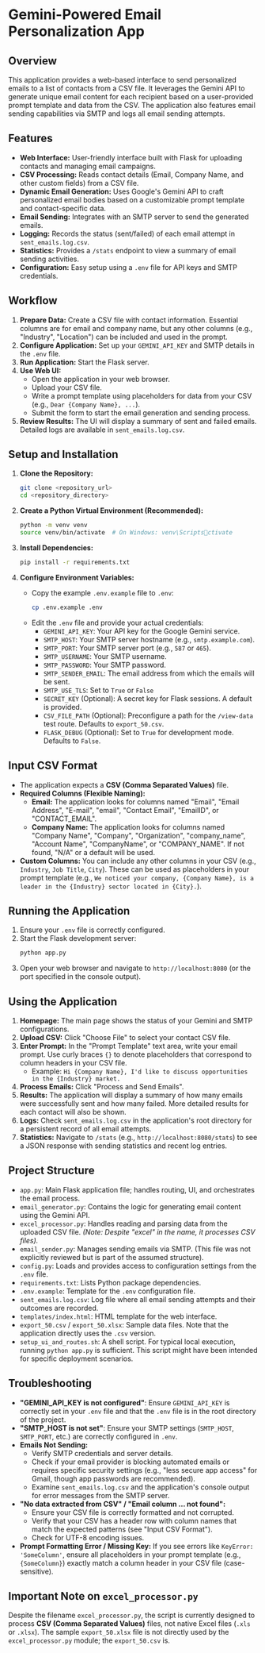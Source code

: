 # Gemini-Powered Email Personalization App

## Overview

This application provides a web-based interface to send personalized emails to a list of contacts from a CSV file. It leverages the Gemini API to generate unique email content for each recipient based on a user-provided prompt template and data from the CSV. The application also features email sending capabilities via SMTP and logs all email sending attempts.

## Features

*   **Web Interface:** User-friendly interface built with Flask for uploading contacts and managing email campaigns.
*   **CSV Processing:** Reads contact details (Email, Company Name, and other custom fields) from a CSV file.
*   **Dynamic Email Generation:** Uses Google's Gemini API to craft personalized email bodies based on a customizable prompt template and contact-specific data.
*   **Email Sending:** Integrates with an SMTP server to send the generated emails.
*   **Logging:** Records the status (sent/failed) of each email attempt in `sent_emails.log.csv`.
*   **Statistics:** Provides a `/stats` endpoint to view a summary of email sending activities.
*   **Configuration:** Easy setup using a `.env` file for API keys and SMTP credentials.

## Workflow

1.  **Prepare Data:** Create a CSV file with contact information. Essential columns are for email and company name, but any other columns (e.g., "Industry", "Location") can be included and used in the prompt.
2.  **Configure Application:** Set up your `GEMINI_API_KEY` and SMTP details in the `.env` file.
3.  **Run Application:** Start the Flask server.
4.  **Use Web UI:**
    *   Open the application in your web browser.
    *   Upload your CSV file.
    *   Write a prompt template using placeholders for data from your CSV (e.g., `Dear {Company Name}, ...`).
    *   Submit the form to start the email generation and sending process.
5.  **Review Results:** The UI will display a summary of sent and failed emails. Detailed logs are available in `sent_emails.log.csv`.

## Setup and Installation

1.  **Clone the Repository:**
    ```bash
    git clone <repository_url>
    cd <repository_directory>
    ```

2.  **Create a Python Virtual Environment (Recommended):**
    ```bash
    python -m venv venv
    source venv/bin/activate  # On Windows: venv\Scriptsctivate
    ```

3.  **Install Dependencies:**
    ```bash
    pip install -r requirements.txt
    ```

4.  **Configure Environment Variables:**
    *   Copy the example `.env.example` file to `.env`:
        ```bash
        cp .env.example .env
        ```
    *   Edit the `.env` file and provide your actual credentials:
        *   `GEMINI_API_KEY`: Your API key for the Google Gemini service.
        *   `SMTP_HOST`: Your SMTP server hostname (e.g., `smtp.example.com`).
        *   `SMTP_PORT`: Your SMTP server port (e.g., `587` or `465`).
        *   `SMTP_USERNAME`: Your SMTP username.
        *   `SMTP_PASSWORD`: Your SMTP password.
        *   `SMTP_SENDER_EMAIL`: The email address from which the emails will be sent.
        *   `SMTP_USE_TLS`: Set to `True` or `False`
        *   `SECRET_KEY` (Optional): A secret key for Flask sessions. A default is provided.
        *   `CSV_FILE_PATH` (Optional): Preconfigure a path for the `/view-data` test route. Defaults to `export_50.csv`.
        *   `FLASK_DEBUG` (Optional): Set to `True` for development mode. Defaults to `False`.

## Input CSV Format

*   The application expects a **CSV (Comma Separated Values)** file.
*   **Required Columns (Flexible Naming):**
    *   **Email:** The application looks for columns named "Email", "Email Address", "E-mail", "email", "Contact Email", "EmailID", or "CONTACT_EMAIL".
    *   **Company Name:** The application looks for columns named "Company Name", "Company", "Organization", "company_name", "Account Name", "CompanyName", or "COMPANY_NAME". If not found, "N/A" or a default will be used.
*   **Custom Columns:** You can include any other columns in your CSV (e.g., `Industry`, `Job Title`, `City`). These can be used as placeholders in your prompt template (e.g., `We noticed your company, {Company Name}, is a leader in the {Industry} sector located in {City}.`).

## Running the Application

1.  Ensure your `.env` file is correctly configured.
2.  Start the Flask development server:
    ```bash
    python app.py
    ```
3.  Open your web browser and navigate to `http://localhost:8080` (or the port specified in the console output).

## Using the Application

1.  **Homepage:** The main page shows the status of your Gemini and SMTP configurations.
2.  **Upload CSV:** Click "Choose File" to select your contact CSV file.
3.  **Enter Prompt:** In the "Prompt Template" text area, write your email prompt. Use curly braces `{}` to denote placeholders that correspond to column headers in your CSV file.
    *   Example: `Hi {Company Name}, I'd like to discuss opportunities in the {Industry} market.`
4.  **Process Emails:** Click "Process and Send Emails".
5.  **Results:** The application will display a summary of how many emails were successfully sent and how many failed. More detailed results for each contact will also be shown.
6.  **Logs:** Check `sent_emails.log.csv` in the application's root directory for a persistent record of all email attempts.
7.  **Statistics:** Navigate to `/stats` (e.g., `http://localhost:8080/stats`) to see a JSON response with sending statistics and recent log entries.

## Project Structure

*   `app.py`: Main Flask application file; handles routing, UI, and orchestrates the email process.
*   `email_generator.py`: Contains the logic for generating email content using the Gemini API.
*   `excel_processor.py`: Handles reading and parsing data from the uploaded CSV file. *(Note: Despite "excel" in the name, it processes CSV files).*
*   `email_sender.py`: Manages sending emails via SMTP. (This file was not explicitly reviewed but is part of the assumed structure).
*   `config.py`: Loads and provides access to configuration settings from the `.env` file.
*   `requirements.txt`: Lists Python package dependencies.
*   `.env.example`: Template for the `.env` configuration file.
*   `sent_emails.log.csv`: Log file where all email sending attempts and their outcomes are recorded.
*   `templates/index.html`: HTML template for the web interface.
*   `export_50.csv` / `export_50.xlsx`: Sample data files. Note that the application directly uses the `.csv` version.
*   `setup_ui_and_routes.sh`: A shell script. For typical local execution, running `python app.py` is sufficient. This script might have been intended for specific deployment scenarios.

## Troubleshooting

*   **"GEMINI_API_KEY is not configured"**: Ensure `GEMINI_API_KEY` is correctly set in your `.env` file and that the `.env` file is in the root directory of the project.
*   **"SMTP_HOST is not set"**: Ensure your SMTP settings (`SMTP_HOST`, `SMTP_PORT`, etc.) are correctly configured in `.env`.
*   **Emails Not Sending:**
    *   Verify SMTP credentials and server details.
    *   Check if your email provider is blocking automated emails or requires specific security settings (e.g., "less secure app access" for Gmail, though app passwords are recommended).
    *   Examine `sent_emails.log.csv` and the application's console output for error messages from the SMTP server.
*   **"No data extracted from CSV" / "Email column ... not found":**
    *   Ensure your CSV file is correctly formatted and not corrupted.
    *   Verify that your CSV has a header row with column names that match the expected patterns (see "Input CSV Format").
    *   Check for UTF-8 encoding issues.
*   **Prompt Formatting Error / Missing Key:** If you see errors like `KeyError: 'SomeColumn'`, ensure all placeholders in your prompt template (e.g., `{SomeColumn}`) exactly match a column header in your CSV file (case-sensitive).

## Important Note on `excel_processor.py`

Despite the filename `excel_processor.py`, the script is currently designed to process **CSV (Comma Separated Values)** files, not native Excel files (`.xls` or `.xlsx`). The sample `export_50.xlsx` file is not directly used by the `excel_processor.py` module; the `export_50.csv` is.
